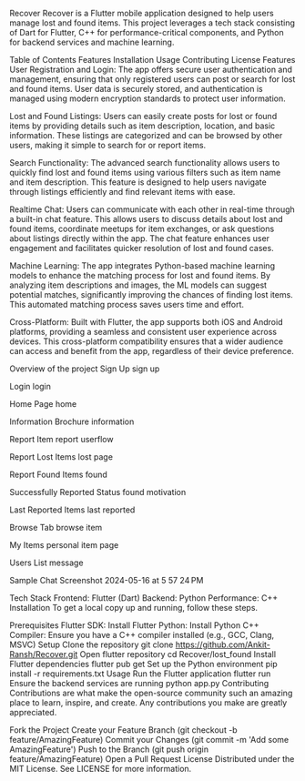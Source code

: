 Recover
Recover is a Flutter mobile application designed to help users manage lost and found items. This project leverages a tech stack consisting of Dart for Flutter, C++ for performance-critical components, and Python for backend services and machine learning.

Table of Contents
Features
Installation
Usage
Contributing
License
Features
User Registration and Login: The app offers secure user authentication and management, ensuring that only registered users can post or search for lost and found items. User data is securely stored, and authentication is managed using modern encryption standards to protect user information.

Lost and Found Listings: Users can easily create posts for lost or found items by providing details such as item description, location, and basic information. These listings are categorized and can be browsed by other users, making it simple to search for or report items.

Search Functionality: The advanced search functionality allows users to quickly find lost and found items using various filters such as item name and item description. This feature is designed to help users navigate through listings efficiently and find relevant items with ease.

Realtime Chat: Users can communicate with each other in real-time through a built-in chat feature. This allows users to discuss details about lost and found items, coordinate meetups for item exchanges, or ask questions about listings directly within the app. The chat feature enhances user engagement and facilitates quicker resolution of lost and found cases.

Machine Learning: The app integrates Python-based machine learning models to enhance the matching process for lost and found items. By analyzing item descriptions and images, the ML models can suggest potential matches, significantly improving the chances of finding lost items. This automated matching process saves users time and effort.

Cross-Platform: Built with Flutter, the app supports both iOS and Android platforms, providing a seamless and consistent user experience across devices. This cross-platform compatibility ensures that a wider audience can access and benefit from the app, regardless of their device preference.

Overview of the project
Sign Up sign up

Login login

Home Page home

Information Brochure information

Report Item report userflow

Report Lost Items lost page

Report Found Items found

Successfully Reported Status found motivation

Last Reported Items last reported

Browse Tab browse item

My Items personal item page

Users List message

Sample Chat Screenshot 2024-05-16 at 5 57 24 PM

Tech Stack
Frontend: Flutter (Dart)
Backend: Python
Performance: C++
Installation
To get a local copy up and running, follow these steps.

Prerequisites
Flutter SDK: Install Flutter
Python: Install Python
C++ Compiler: Ensure you have a C++ compiler installed (e.g., GCC, Clang, MSVC)
Setup
Clone the repository git clone https://github.com/Ankit-Ransh/Recover.git 
Open flutter repository cd Recover/lost_found 
Install Flutter dependencies flutter pub get
Set up the Python environment pip install -r requirements.txt
Usage
Run the Flutter application flutter run
Ensure the backend services are running python app.py
Contributing
Contributions are what make the open-source community such an amazing place to learn, inspire, and create. Any contributions you make are greatly appreciated.

Fork the Project
Create your Feature Branch (git checkout -b feature/AmazingFeature)
Commit your Changes (git commit -m 'Add some AmazingFeature')
Push to the Branch (git push origin feature/AmazingFeature)
Open a Pull Request
License
Distributed under the MIT License. See LICENSE for more information.
